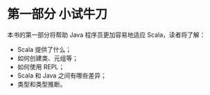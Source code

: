 
# 第一部分 小试牛刀

本书的第一部分将帮助 Java 程序员更加容易地适应 Scala，读者将了解：

- Scala 提供了什么；
- 如何创建类、元组等；
- 如何使用 REPL；
- Scala 和 Java 之间有哪些差异；
- 类型和类型推断。
